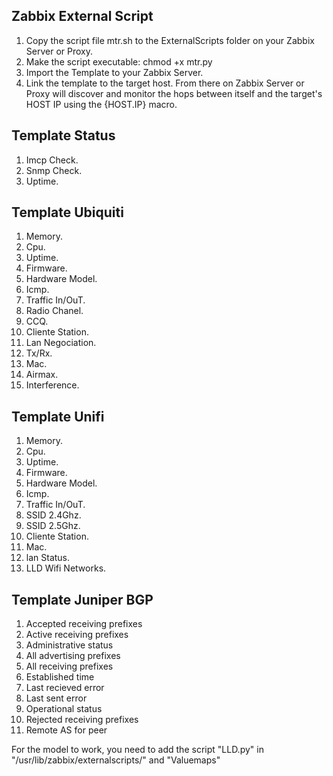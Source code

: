 ## Zabbix External Script

1. Copy the script file mtr.sh to the ExternalScripts folder on your Zabbix Server or Proxy.
2. Make the script executable: chmod +x mtr.py
3. Import the Template to your Zabbix Server.
4. Link the template to the target host. From there on Zabbix Server or Proxy will discover and monitor the hops between itself and the target's HOST IP using the {HOST.IP} macro.



## Template Status


1. Imcp Check.
2. Snmp Check.
3. Uptime.


## Template Ubiquiti


1.  Memory.
2.  Cpu.
3.  Uptime.
4.  Firmware.
5.  Hardware Model.
6.  Icmp.
7.  Traffic In/OuT.
8.  Radio Chanel.
9.  CCQ.
10. Cliente Station.
11. Lan Negociation.
12. Tx/Rx.
13. Mac.
14. Airmax.
15. Interference.


## Template Unifi


1.  Memory.
2.  Cpu.
3.  Uptime.
4.  Firmware.
5.  Hardware Model.
6.  Icmp.
7.  Traffic In/OuT.
8.  SSID 2.4Ghz.
9.  SSID 2.5Ghz.
10. Cliente Station.
11. Mac.
12. lan Status.
13. LLD Wifi Networks.


## Template Juniper BGP

1.	Accepted receiving prefixes
2. 	Active receiving prefixes
3. 	Administrative status
4. 	All advertising prefixes
5. 	All receiving prefixes 
6.  Established time
7. 	Last recieved error
8.  Last sent error
9.  Operational status
10. Rejected receiving prefixes
11. Remote AS for peer

For the model to work, you need to add the script "LLD.py" 
in
"/usr/lib/zabbix/externalscripts/"
and
"Valuemaps"






